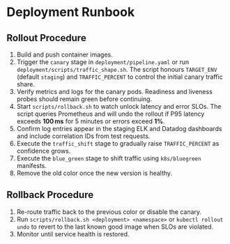 # Deployment Runbook

## Rollout Procedure
1. Build and push container images.
2. Trigger the `canary` stage in `deployment/pipeline.yaml` or run `deployment/scripts/traffic_shape.sh`.
   The script honours `TARGET_ENV` (default `staging`) and `TRAFFIC_PERCENT` to control
   the initial canary traffic share.
3. Verify metrics and logs for the canary pods. Readiness and liveness probes should remain green before continuing.
4. Start `scripts/rollback.sh` to watch unlock latency and error SLOs. The script queries
   Prometheus and will undo the rollout if P95 latency exceeds **100 ms** for 5 minutes or
   errors exceed **1%**.
5. Confirm log entries appear in the staging ELK and Datadog dashboards and include correlation IDs from test requests.
6. Execute the `traffic_shift` stage to gradually raise `TRAFFIC_PERCENT` as confidence grows.
7. Execute the `blue_green` stage to shift traffic using `k8s/bluegreen` manifests.
8. Remove the old color once the new version is healthy.

## Rollback Procedure
1. Re-route traffic back to the previous color or disable the canary.
2. Run `scripts/rollback.sh <deployment> <namespace>` or `kubectl rollout undo` to revert to the last known good image when SLOs are violated.
3. Monitor until service health is restored.

